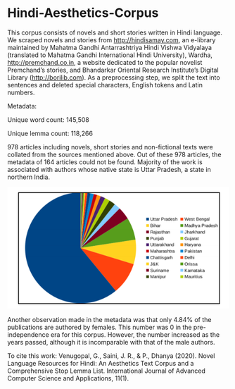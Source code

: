 # Hindi-Aesthetics-Corpus

This corpus consists of novels and short stories written in Hindi language.
We scraped novels and stories from http://hindisamay.com, an e-library maintained by Mahatma Gandhi Antarrashtriya Hindi Vishwa Vidyalaya (translated to Mahatma Gandhi International Hindi University), Wardha, http://premchand.co.in, a website dedicated to the popular novelist Premchand’s stories, and Bhandarkar Oriental Research Institute’s Digital Library (http://borilib.com).
As a preprocessing step, we split the text into sentences and deleted special characters, English tokens and Latin numbers.

Metadata:

Unique word count: 145,508

Unique lemma count: 118,266

978 articles including novels, short stories and non-fictional texts were collated from the sources mentioned above. Out of these 978 articles, the metadata of 164 articles could not be found.
Majority of the work is associated with authors whose native state is Uttar Pradesh, a state in northern India.


![State-wise distribution of authors](https://github.com/gayatrivenugopal/Hindi-Aesthetics-Corpus/blob/master/distribution.png)

Another observation made in the metadata was that only 4.84% of the publications are authored by females. This number was 0 in the pre-independence era for this corpus. However, the number increased as the years passed, although it is incomparable with that of the male authors.


To cite this work:
Venugopal, G., Saini, J. R., & P., Dhanya (2020). Novel Language Resources for Hindi: An Aesthetics Text Corpus and a Comprehensive Stop Lemma List. International Journal of Advanced Computer Science and Applications, 11(1).

